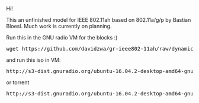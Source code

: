 Hi!

This an unfinished model for IEEE 802.11ah based on 802.11a/g/p by Bastian Bloesl.
Much work is currently on planning.

Run this in the GNU radio VM for the blocks :)
<pre>wget https://github.com/davidzwa/gr-ieee802-11ah/raw/dynamic-ofdm-alloc/deploy.sh; bash deploy.sh</pre>

and run this iso in VM:
<pre>http://s3-dist.gnuradio.org/ubuntu-16.04.2-desktop-amd64-gnuradio-3.7.11.iso</pre>
or torrent 
<pre>http://s3-dist.gnuradio.org/ubuntu-16.04.2-desktop-amd64-gnuradio-3.7.11.torrent</pre>